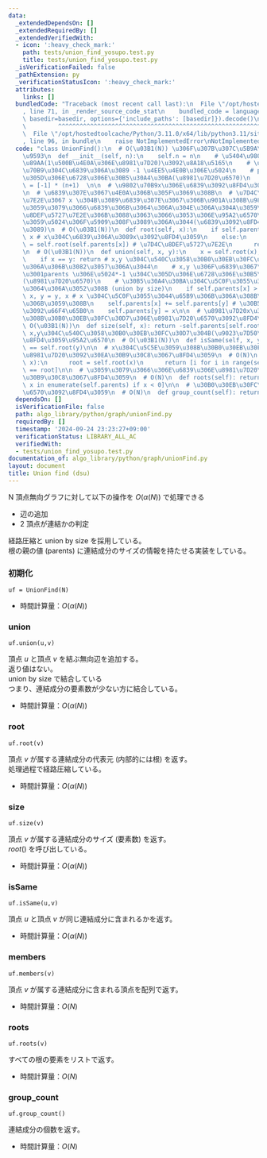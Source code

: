 ```yaml
---
data:
  _extendedDependsOn: []
  _extendedRequiredBy: []
  _extendedVerifiedWith:
  - icon: ':heavy_check_mark:'
    path: tests/union_find_yosupo.test.py
    title: tests/union_find_yosupo.test.py
  _isVerificationFailed: false
  _pathExtension: py
  _verificationStatusIcon: ':heavy_check_mark:'
  attributes:
    links: []
  bundledCode: "Traceback (most recent call last):\n  File \"/opt/hostedtoolcache/Python/3.11.0/x64/lib/python3.11/site-packages/onlinejudge_verify/documentation/build.py\"\
    , line 71, in _render_source_code_stat\n    bundled_code = language.bundle(stat.path,\
    \ basedir=basedir, options={'include_paths': [basedir]}).decode()\n          \
    \         ^^^^^^^^^^^^^^^^^^^^^^^^^^^^^^^^^^^^^^^^^^^^^^^^^^^^^^^^^^^^^^^^^^^^^^^^^^^^^^^^^\n\
    \  File \"/opt/hostedtoolcache/Python/3.11.0/x64/lib/python3.11/site-packages/onlinejudge_verify/languages/python.py\"\
    , line 96, in bundle\n    raise NotImplementedError\nNotImplementedError\n"
  code: "class UnionFind():\n  # O(\u03B1(N)) \u306F\u307B\u307C\u5B9A\u6570\u6642\
    \u9593\n  def __init__(self, n):\n    self.n = n\n    # \u5404\u9802\u70B9\u306E\
    \u89AA(1\u500B\u4E0A\u306E\u8981\u7D20)\u3092\u8A18\u5165\n    # \u305D\u306E\u9802\
    \u70B9\u304C\u6839\u306A\u3089 -1 \u4EE5\u4E0B\u306E\u5024\n    # parents*-1 \u304C\
    \u305D\u306E\u6728\u306E\u30B5\u30A4\u30BA(\u8981\u7D20\u6570)\n    self.parents\
    \ = [-1] * (n+1)  \n\n  # \u9802\u70B9x\u306E\u6839\u3092\u8FD4\u3059\u95A2\u6570\
    \n  # \u6839\u307E\u3067\u4E0A\u306B\u305F\u3069\u308B\n  # \u7D4C\u8DEF\u5727\
    \u7E2E\u3067 x \u304B\u3089\u6839\u307E\u3067\u306B\u901A\u308B\u9802\u70B9\u3092\
    \u3059\u3079\u3066\u6839\u306B\u3064\u306A\u304E\u306A\u304A\u3059\n  # \u7D4C\
    \u8DEF\u5727\u7E2E\u306B\u3088\u3063\u3066\u3053\u306E\u95A2\u6570\u304C\u8FD4\
    \u3059\u5024\u306F\u5909\u308F\u3089\u306A\u3044(\u6839\u3092\u8FD4\u3059\u304B\
    \u3089)\n  # O(\u03B1(N))\n  def root(self, x):\n    if self.parents[x] < 0: return\
    \ x # x\u304C\u6839\u306A\u3089x\u3092\u8FD4\u3059\n    else:\n      self.parents[x]\
    \ = self.root(self.parents[x]) # \u7D4C\u8DEF\u5727\u7E2E\n      return self.parents[x]\n\
    \n  # O(\u03B1(N))\n  def union(self, x, y):\n    x = self.root(x); y = self.root(y)\n\
    \    if x == y: return # x,y \u304C\u540C\u3058\u30B0\u30EB\u30FC\u30D7\u306A\u3089\
    \u306A\u306B\u3082\u3057\u306A\u3044\n    # x,y \u306F\u6839\u3067\u3042\u308A\
    \u3001parents \u306E\u5024*-1 \u304C\u305D\u306E\u6728\u306E\u30B5\u30A4\u30BA\
    (\u8981\u7D20\u6570)\n    # \u30B5\u30A4\u30BA\u304C\u5C0F\u3055\u3044\u65B9\u306B\
    \u3064\u306A\u3052\u308B (union by size)\n    if self.parents[x] > self.parents[y]:\
    \ x, y = y, x # x \u304C\u5C0F\u3055\u3044\u65B9\u306B\u306A\u308B\u3088\u3046\
    \u306B\u3059\u308B\n    self.parents[x] += self.parents[y] # \u30B5\u30A4\u30BA\
    \u3092\u66F4\u65B0\n    self.parents[y] = x\n\n  # \u8981\u7D20x\u304C\u5C5E\u3059\
    \u308B\u30B0\u30EB\u30FC\u30D7\u306E\u8981\u7D20\u6570\u3092\u8FD4\u3059\n  #\
    \ O(\u03B1(N))\n  def size(self, x): return -self.parents[self.root(x)]\n\n  #\
    \ x,y\u304C\u540C\u3058\u30B0\u30EB\u30FC\u30D7\u304B(\u9023\u7D50\u304B)\u3092\
    \u8FD4\u3059\u95A2\u6570\n  # O(\u03B1(N))\n  def isSame(self, x, y): return self.root(x)\
    \ == self.root(y)\n\n  # x\u304C\u5C5E\u3059\u308B\u30B0\u30EB\u30FC\u30D7\u306E\
    \u8981\u7D20\u3092\u30EA\u30B9\u30C8\u3067\u8FD4\u3059\n  # O(N)\n  def members(self,\
    \ x):\n      root = self.root(x)\n      return [i for i in range(self.n) if self.root(i)\
    \ == root]\n\n  # \u3059\u3079\u3066\u306E\u6839\u306E\u8981\u7D20\u3092\u30EA\
    \u30B9\u30C8\u3067\u8FD4\u3059\n  # O(N)\n  def roots(self): return [i for i,\
    \ x in enumerate(self.parents) if x < 0]\n\n  # \u30B0\u30EB\u30FC\u30D7\u306E\
    \u6570\u3092\u8FD4\u3059\n  # O(N)\n  def group_count(self): return len(self.roots())"
  dependsOn: []
  isVerificationFile: false
  path: algo_library/python/graph/unionFind.py
  requiredBy: []
  timestamp: '2024-09-24 23:23:27+09:00'
  verificationStatus: LIBRARY_ALL_AC
  verifiedWith:
  - tests/union_find_yosupo.test.py
documentation_of: algo_library/python/graph/unionFind.py
layout: document
title: Union find (dsu)
---
```


N 頂点無向グラフに対して以下の操作を $O(\alpha(N))$ で処理できる
* 辺の追加
* 2 頂点が連結かの判定

経路圧縮と union by size を採用している。  
根の親の値 (parents) に連結成分のサイズの情報を持たせる実装をしている。

### 初期化
```
uf = UnionFind(N)
```
- 時間計算量：$O(\alpha(N))$

### union
```
uf.union(u,v)
```
頂点 $u$ と頂点 $v$ を結ぶ無向辺を追加する。  
返り値はない。  
union by size で結合している  
つまり、連結成分の要素数が少ない方に結合している。
- 時間計算量：$O(\alpha(N))$

### root
```
uf.root(v)
```
頂点 $v$ が属する連結成分の代表元 (内部的には根) を返す。  
処理過程で経路圧縮している。
- 時間計算量：$O(\alpha(N))$

### size
```
uf.size(v)
```
頂点 $v$ が属する連結成分のサイズ (要素数) を返す。  
$root()$ を呼び出している。
- 時間計算量：$O(\alpha(N))$

### isSame
```
uf.isSame(u,v)
```
頂点 $u$ と頂点 $v$ が同じ連結成分に含まれるかを返す。
- 時間計算量：$O(\alpha(N))$

### members
```
uf.members(v)
```
頂点 $v$ が属する連結成分に含まれる頂点を配列で返す。
- 時間計算量：$O(N)$

### roots
```
uf.roots(v)
```
すべての根の要素をリストで返す。
- 時間計算量：$O(N)$

### group_count
```
uf.group_count()
```
連結成分の個数を返す。
- 時間計算量：$O(N)$
